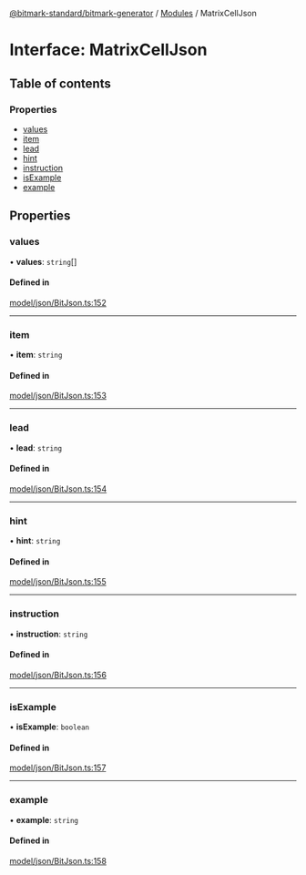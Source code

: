 [@bitmark-standard/bitmark-generator](../API.md) / [Modules](../modules.md) / MatrixCellJson

# Interface: MatrixCellJson

## Table of contents

### Properties

- [values](MatrixCellJson.md#values)
- [item](MatrixCellJson.md#item)
- [lead](MatrixCellJson.md#lead)
- [hint](MatrixCellJson.md#hint)
- [instruction](MatrixCellJson.md#instruction)
- [isExample](MatrixCellJson.md#isExample)
- [example](MatrixCellJson.md#example)

## Properties

### values

• **values**: `string`[]

#### Defined in

[model/json/BitJson.ts:152](https://github.com/getMoreBrain/bitmark-generator/blob/a7a40de/src/model/json/BitJson.ts#L152)

___

### item

• **item**: `string`

#### Defined in

[model/json/BitJson.ts:153](https://github.com/getMoreBrain/bitmark-generator/blob/a7a40de/src/model/json/BitJson.ts#L153)

___

### lead

• **lead**: `string`

#### Defined in

[model/json/BitJson.ts:154](https://github.com/getMoreBrain/bitmark-generator/blob/a7a40de/src/model/json/BitJson.ts#L154)

___

### hint

• **hint**: `string`

#### Defined in

[model/json/BitJson.ts:155](https://github.com/getMoreBrain/bitmark-generator/blob/a7a40de/src/model/json/BitJson.ts#L155)

___

### instruction

• **instruction**: `string`

#### Defined in

[model/json/BitJson.ts:156](https://github.com/getMoreBrain/bitmark-generator/blob/a7a40de/src/model/json/BitJson.ts#L156)

___

### isExample

• **isExample**: `boolean`

#### Defined in

[model/json/BitJson.ts:157](https://github.com/getMoreBrain/bitmark-generator/blob/a7a40de/src/model/json/BitJson.ts#L157)

___

### example

• **example**: `string`

#### Defined in

[model/json/BitJson.ts:158](https://github.com/getMoreBrain/bitmark-generator/blob/a7a40de/src/model/json/BitJson.ts#L158)
